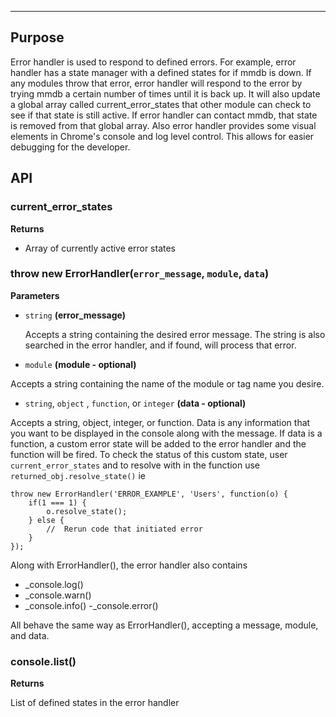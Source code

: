---
## Purpose
Error handler is used to respond to defined errors. For example, error handler has a state manager with a defined states for if mmdb is down. If any modules throw that error, error handler will respond to the error by trying mmdb a certain number of times until it is back up. It will also update a global array called current_error_states that other module can check to see if that state is still active. If error handler can contact mmdb, that state is removed from that global array. Also error handler provides some visual elements in Chrome's console and log level control. This allows for easier debugging for the developer.

## API

### current_error_states

**Returns**

-  Array of currently active error states

### throw new ErrorHandler(`error_message`, `module`, `data`)

**Parameters** 
   
- `string` **(error_message)**
   
    Accepts a string containing the desired error message. The string is also searched in the error handler, and if found, will process that error.

- `module` **(module - optional)**

Accepts a string containing the name of the module or tag name you desire.

- `string`, `object` , `function`, or `integer` **(data - optional)**

Accepts a string, object,  integer, or function. Data is any information that you want to be displayed in the console along with the message. If data is a function, a custom error state will be added to the error handler and the function will be fired. To check the status of this custom state, user `current_error_states` and to resolve with in the function use `returned_obj.resolve_state()` ie

```
throw new ErrorHandler('ERROR_EXAMPLE', 'Users', function(o) {
	if(1 === 1) {
		o.resolve_state();
	} else {
		//  Rerun code that initiated error
	}
});
```

Along with ErrorHandler(), the error handler also contains
- _console.log()
- _console.warn()
- _console.info()
-_console.error()

All behave the same way as ErrorHandler(), accepting a message, module, and data.

### console.list()

**Returns**

List of defined states in the error handler






